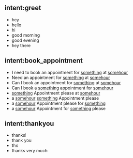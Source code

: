 ## intent:greet
- hey
- hello
- hi
- good morning
- good evening
- hey there

## intent:book_appointment
- I need to book an appointment for [something](purpose) at [somehour](timing)
- Need an appointment for [something](purpose) at [somehour](timing)
- Can I book an appointment for [something](purpose) at [somehour](timing)
- Can I book a [something](purpose) appointment for [somehour](timing)
- [something](purpose) Appointment please at [somehour](timing)
- a [somehour](timing) [something](purpose) Appointment please
- a [somehour](timing) Appointment please for [something](purpose)
- a [somehour](timing) Appointment for [something](purpose) please

## intent:thankyou
- thanks!
- thank you
- thx
- thanks very much
